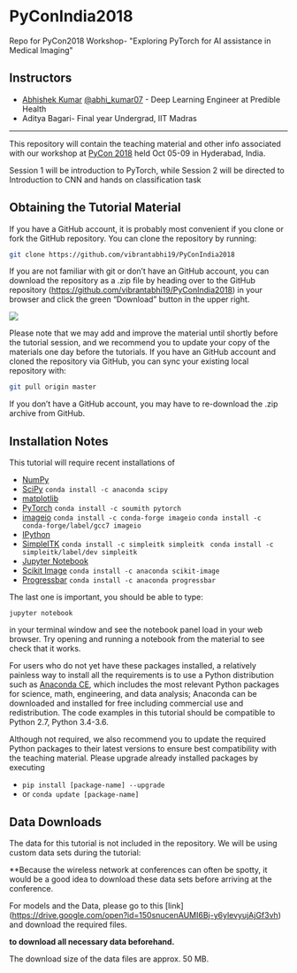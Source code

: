 # PyConIndia2018
Repo for PyCon2018 Workshop- "Exploring PyTorch for AI assistance in Medical Imaging"


Instructors
-----------

- [Abhishek Kumar](http://vibrantabhi19.github.io)  [@abhi_kumar07](https://twitter.com/abhi_kumar07) - Deep Learning Engineer at Predible Health
- Aditya Bagari- Final year Undergrad, IIT Madras

---


This repository will contain the teaching material and other info associated with our workshop
at [PyCon 2018](https://in.pycon.org/2018/) held Oct 05-09 in Hyderabad, India.

Session 1 will be introduction to PyTorch, while
Session 2 will be directed to Introduction to CNN and hands on classification task


Obtaining the Tutorial Material
------------------


If you have a GitHub account, it is probably most convenient if you clone or
fork the GitHub repository. You can clone the repository by running:

```bash
git clone https://github.com/vibrantabhi19/PyConIndia2018

```

 If you are not familiar with git or don’t have an
GitHub account, you can download the repository as a .zip file by heading over
to the GitHub repository (https://github.com/vibrantabhi19/PyConIndia2018) in
your browser and click the green “Download” button in the upper right.

![](images/download-repo.png)

Please note that we may add and improve the material until shortly before the
tutorial session, and we recommend you to update your copy of the materials one
day before the tutorials. If you have an GitHub account and cloned the
repository via GitHub, you can sync your existing local repository with:

```bash
git pull origin master
```

If you don’t have a GitHub account, you may have to re-download the .zip
archive from GitHub.

Installation Notes
------------------

This tutorial will require recent installations of

- [NumPy](http://www.numpy.org)
- [SciPy](http://www.scipy.org) ```conda install -c anaconda scipy```
- [matplotlib](http://matplotlib.org)
- [PyTorch](https://anaconda.org/soumith/pytorch) ```conda install -c soumith pytorch```
- [imageio](https://anaconda.org/conda-forge/imageio) ```conda install -c conda-forge imageio``` ```conda install -c conda-forge/label/gcc7 imageio ```
- [IPython](http://ipython.readthedocs.org/en/stable/)
- [SimpleITK](https://anaconda.org/simpleitk/simpleitk) ```conda install -c simpleitk simpleitk ``` ```conda install -c simpleitk/label/dev simpleitk```
- [Jupyter Notebook](http://jupyter.org)
- [Scikit Image](https://anaconda.org/anaconda/scikit-image) ```conda install -c anaconda scikit-image ```
- [Progressbar](https://anaconda.org/anaconda/progressbar) ```conda install -c anaconda progressbar ```


The last one is important, you should be able to type:

    jupyter notebook

in your terminal window and see the notebook panel load in your web browser.
Try opening and running a notebook from the material to see check that it works.

For users who do not yet have these  packages installed, a relatively
painless way to install all the requirements is to use a Python distribution
such as [Anaconda CE](http://store.continuum.io/ "Anaconda CE"), which includes
the most relevant Python packages for science, math, engineering, and
data analysis; Anaconda can be downloaded and installed for free
including commercial use and redistribution.
The code examples in this tutorial should be compatible to Python 2.7,
Python 3.4-3.6.


Although not required, we also recommend you to update the required Python
packages to their latest versions to ensure best compatibility with the
teaching material. Please upgrade already installed packages by executing

- `pip install [package-name] --upgrade`  
- or `conda update [package-name]`



Data Downloads
--------------

The data for this tutorial is not included in the repository.  We will be
using custom data sets during the tutorial:

**Because the wireless network
at conferences can often be spotty, it would be a good idea to download these
data sets before arriving at the conference.

For models and the Data, please go to this [link] (https://drive.google.com/open?id=150snucenAUMI6Bj-y6ylevyujAjGf3vh) and download the required files.

**to download all necessary data beforehand.**

The download size of the data files are approx. 50 MB.

